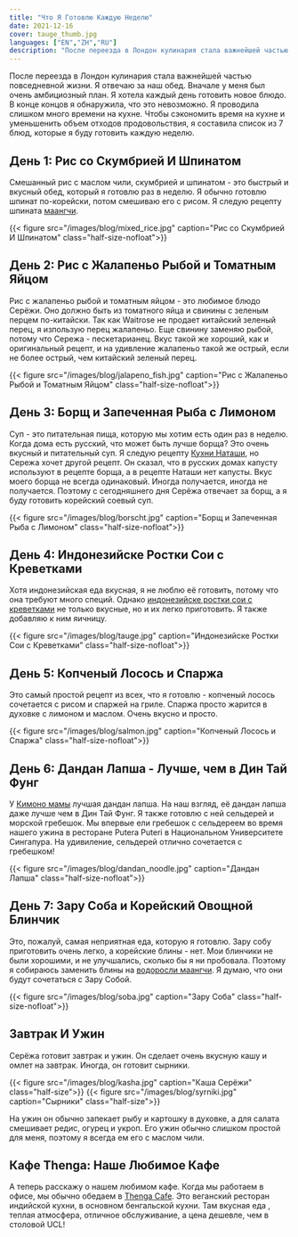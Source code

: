 ```yaml
---
title: "Что Я Готовлю Каждую Неделю"
date: 2021-12-16
cover: tauge_thumb.jpg
languages: ["EN","ZH","RU"]
description: "После переезда в Лондон кулинария стала важнейшей частью повседневной жизни. Это пост описывает что я ем каждую неделю."
---
```


После переезда в Лондон кулинария стала важнейшей частью повседневной жизни. Я отвечаю за наш обед. Вначале у меня был очень амбициозный план. 
Я хотела каждый день готовить новое блюдо. В конце концов я обнаружила, что это невозможно. 
Я проводила слишком много времени на кухне.
Чтобы сэкономить время на кухне и уменьшенить объем отходов продовольствия, я составила список из 7 блюд, 
которые я буду готовить каждую неделю.

## День 1: Рис со Скумбрией И Шпинатом
Смешанный рис с маслом чили, скумбрией и шпинатом - это быстрый и вкусный обед, который я готовлю раз в неделю. 
Я обычно готовлю шпинат по-корейски, потом смешиваю его с рисом. 
Я следую рецепту шпината [маангчи](https://www.maangchi.com/).

{{< figure src="/images/blog/mixed_rice.jpg" caption="Рис со Скумбрией И Шпинатом" class="half-size-nofloat">}}

## День 2: Рис с Жалапеньо Рыбой и Томатным Яйцом 

Рис с жалапеньо рыбой и томатным яйцом - это любимое блюдо Серёжи. 
Оно должно быть из томатного яйца и свинины с зеленым перцем по-китайски.
Так как Waitrose не продает китайский зеленый перец, я изпользую перец жалапеньо. 
Еще свинину заменяю рыбой, потому что Сережа - пескетарианец.
Вкус такой же хороший, как и оригинальный рецепт, и на удивление жалапеньо такой же острый, 
если не более острый, чем китайский зеленый перец.

{{< figure src="/images/blog/jalapeno_fish.jpg" caption="Рис с Жалапеньо Рыбой и Томатным Яйцом" class="half-size-nofloat">}}

## День 3: Борщ и Запеченная Рыба с Лимоном
Суп - это питательная пища, которую мы хотим есть один раз в неделю.
Когда дома есть русский, что может быть лучше борща?
Это очень вкусный и питательный суп. Я следую рецепту [Кухни Наташи](https://natashaskitchen.com/), 
но Сережа хочет другой рецепт. Он сказал, что в русских домах 
капусту используют в рецепте борща, а в рецепте Наташи нет капусты.
Вкус моего борща не всегда одинаковый. Иногда получается, иногда не получается. 
Поэтому с сегодняшнего дня Серёжа отвечает за борщ, а я буду готовить корейский соевый суп. 
 
{{< figure src="/images/blog/borscht.jpg" caption="Борщ и Запеченная Рыба с Лимоном" class="half-size-nofloat">}}

## День 4: Индонезийске Ростки Сои с Креветками
Хотя индонезийская еда вкусная,
я не люблю её готовить, потому что она требуют много специй.
Однако [индонезийске ростки сои с креветками](https://m.happyfresh.id/en/ranch-market-pondok-indah/recipes/tauge-cah-udang) 
не только вкусные, но и их легко приготовить.
Я также добавляю к ним яичницу.

{{< figure src="/images/blog/tauge.jpg" caption="Индонезийске Ростки Сои с Креветками" class="half-size-nofloat">}}

## День 5: Копченый Лосось и Спаржа
Это самый простой рецепт из всех, что я готовлю - 
копченый лосось сочетается с рисом и спаржей на гриле. 
Спаржа просто жарится в духовке с лимоном и маслом. Очень вкусно и просто.

{{< figure src="/images/blog/salmon.jpg" caption="Копченый Лосось и Спаржа" class="half-size-nofloat">}}

## День 6: Дандан Лапша - Лучше, чем в Дин Тай Фунг
У [Кимоно мамы](https://www.youtube.com/channel/UCLLC4hipTYA1e-Rv-l31Z_w) 
лучшая дандан лапша. 
На наш взгляд, её дандан лапша даже лучше чем в Дин Тай Фунг. 
Я также готовлю с ней сельдерей и морской гребешок.
Мы впервые ели гребешок с сельдереем
во время нашего ужина в ресторане Putera Puteri в Национальном Университете Сингапура.
На удивиление, сельдерей отлично сочетается с гребешком!

{{< figure src="/images/blog/dandan_noodle.jpg" caption="Дандан Лапша" class="half-size-nofloat">}}


## День 7: Зару Соба и Корейский Овощной Блинчик
Это, пожалуй, самая неприятная еда, которую я готовлю. 
Зару собу приготовить очень легко, а корейские блины - нет. 
Мои блинчики не были хорошими, и не улучшались, сколько бы я ни пробовала.
Поэтому я собираюсь заменить блины на [водоросли маангчи](https://www.maangchi.com/recipe/gim-muchim). 
Я думаю, что они будут сочетаться с Зару Собой.  

{{< figure src="/images/blog/soba.jpg" caption="Зару Соба" class="half-size-nofloat">}}

## Завтрак И Ужин
Серёжа готовит завтрак и ужин. 
Он сделает очень вкусную кашу и омлет на завтрак. 
Иногда, он готовит сырники. 

{{< figure src="/images/blog/kasha.jpg" caption="Каша Серёжи" class="half-size">}}
{{< figure src="/images/blog/syrniki.jpg" caption="Сырники" class="half-size">}}

На ужин он обычно запекает рыбу и картошку в духовке,
а для салата смешивает редис, огурец и укроп.
Его ужин обычно слишком простой для меня, поэтому я всегда ем его с маслом чили. 

## Кафе Thenga: Наше Любимое Кафе 
А теперь расскажу о нашем любимом кафе. 
Когда мы работаем в офисе, мы обычно обедаем в [Thenga Cafe](https://thengacafe.com/). Это веганский ресторан индийской кухни, в основном бенгальской кухни. 
Там вкусная еда , теплая атмосфера, отличное обслуживание,
а цена дешевле, чем в столовой UCL! 
